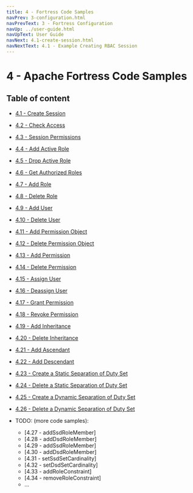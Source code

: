```yaml
---
title: 4 - Fortress Code Samples
navPrev: 3-configuration.html
navPrevText: 3 - Fortress Configuration
navUp: ../user-guide.html
navUpText: User Guide
navNext: 4.1-create-session.html
navNextText: 4.1 - Example Creating RBAC Session
---
```


# 4 - Apache Fortress Code Samples

## Table of content

* [4.1 - Create Session](4.1-create-session.html)
* [4.2 - Check Access](4.2-check-access.html)
* [4.3 - Session Permissions](4.3-session-permissions.html)
* [4.4 - Add Active Role](4.4-activate-role.html)
* [4.5 - Drop Active Role](4.5-deactivate-role.html)
* [4.6 - Get Authorized Roles](4.6-authorized-roles.html)
* [4.7 - Add Role](4.7-add-role.html)
* [4.8 - Delete Role](4.8-delete-role.html)
* [4.9 - Add User](4.9-add-user.html)
* [4.10 - Delete User](4.10-delete-user.html)
* [4.11 - Add Permission Object](4.11-add-permobj.html)
* [4.12 - Delete Permission Object](4.12-delete-permobj.html)
* [4.13 - Add Permission](4.13-add-permission.html)
* [4.14 - Delete Permission](4.14-delete-permission.html)
* [4.15 - Assign User](4.15-assign-user.html)
* [4.16 - Deassign User](4.16-deassign-user.html)
* [4.17 - Grant Permission](4.17-grant-permission.html)
* [4.18 - Revoke Permission](4.18-revoke-permission.html)
* [4.19 - Add Inheritance](4.19-add-inheritance.html)
* [4.20 - Delete Inheritance](4.20-delete-inheritance.html)
* [4.21 - Add Ascendant](4.21-add-ascendant.html)
* [4.22 - Add Descendant](4.22-add-descendant.html)
* [4.23 - Create a Static Separation of Duty Set ](4.23-create-ssd-set.html)
* [4.24 - Delete a Static Separation of Duty Set ](4.24-delete-ssd-set.html)
* [4.25 - Create a Dynamic Separation of Duty Set ](4.25-create-dsd-set.html)
* [4.26 - Delete a Dynamic Separation of Duty Set ](4.26-delete-dsd-set.html)


* TODO: (more code samples):
    * [4.27 - addSsdRoleMember]
    * [4.28 - addDsdRoleMember]
    * [4.29 - addSsdRoleMember]
    * [4.30 - addDsdRoleMember]
    * [4.31 - setSsdSetCardinality]
    * [4.32 - setDsdSetCardinality]
    * [4.33 - addRoleConstraint]
    * [4.34 - removeRoleConstraint]
    * ...
